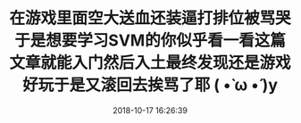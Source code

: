 ---
title: 在游戏里面空大送血还装逼打排位被骂哭于是想要学习SVM的你似乎看一看这篇文章就能入门然后入土最终发现还是游戏好玩于是又滚回去挨骂了耶 ( •̀ ω •́ )y
date: 2018-10-17 16:26:39
link: https://www.jiqizhixin.com/articles/2018-10-17-20/
---
